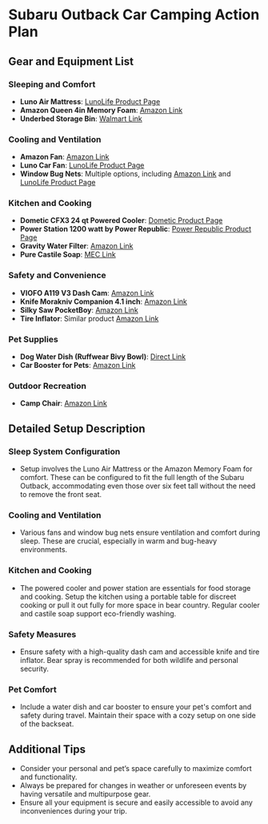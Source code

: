 # Subaru Outback Car Camping Action Plan

## Gear and Equipment List

### Sleeping and Comfort
- **Luno Air Mattress**: [LunoLife Product Page](https://lunolife.com/en-ca/products/l...)
- **Amazon Queen 4in Memory Foam**: [Amazon Link](https://amzn.to/3lUzgF6)
- **Underbed Storage Bin**: [Walmart Link](https://www.walmart.com/ip/Sterilite-...)

### Cooling and Ventilation
- **Amazon Fan**: [Amazon Link](https://a.co/d/deAZuBO)
- **Luno Car Fan**: [LunoLife Product Page](https://lunolife.com/en-ca/products/l...)
- **Window Bug Nets**: Multiple options, including [Amazon Link](https://a.co/d/hNWTvWO) and [LunoLife Product Page](https://lunolife.com/en-ca/products/c...)

### Kitchen and Cooking
- **Dometic CFX3 24 qt Powered Cooler**: [Dometic Product Page](https://www.dometic.com/en-us/outdoor...)
- **Power Station 1200 watt by Power Republic**: [Power Republic Product Page](https://www.powerepublic.com/products...)
- **Gravity Water Filter**: [Amazon Link](https://a.co/d/1QiyZiD)
- **Pure Castile Soap**: [MEC Link](https://www.mec.ca/en/product/6016-04...)

### Safety and Convenience
- **VIOFO A119 V3 Dash Cam**: [Amazon Link](https://www.amazon.com/VIOFO-2560x1440P-140-Degree-Included-Detection/dp/B07SRQH4R7)
- **Knife Morakniv Companion 4.1 inch**: [Amazon Link](https://a.co/d/h43jVss)
- **Silky Saw PocketBoy**: [Amazon Link](https://a.co/d/bv5lriR)
- **Tire Inflator**: Similar product [Amazon Link](https://a.co/d/6pwWMkN)

### Pet Supplies
- **Dog Water Dish (Ruffwear Bivy Bowl)**: [Direct Link](https://bit.ly/ruffwear-water-bivy)
- **Car Booster for Pets**: [Amazon Link](https://a.co/d/f9KDmXS)

### Outdoor Recreation
- **Camp Chair**: [Amazon Link](https://a.co/d/gF4iyg3)

## Detailed Setup Description

### Sleep System Configuration
- Setup involves the Luno Air Mattress or the Amazon Memory Foam for comfort. These can be configured to fit the full length of the Subaru Outback, accommodating even those over six feet tall without the need to remove the front seat.

### Cooling and Ventilation
- Various fans and window bug nets ensure ventilation and comfort during sleep. These are crucial, especially in warm and bug-heavy environments.

### Kitchen and Cooking
- The powered cooler and power station are essentials for food storage and cooking. Setup the kitchen using a portable table for discreet cooking or pull it out fully for more space in bear country. Regular cooler and castile soap support eco-friendly washing.

### Safety Measures
- Ensure safety with a high-quality dash cam and accessible knife and tire inflator. Bear spray is recommended for both wildlife and personal security.

### Pet Comfort
- Include a water dish and car booster to ensure your pet's comfort and safety during travel. Maintain their space with a cozy setup on one side of the backseat.

## Additional Tips
- Consider your personal and pet’s space carefully to maximize comfort and functionality.
- Always be prepared for changes in weather or unforeseen events by having versatile and multipurpose gear.
- Ensure all your equipment is secure and easily accessible to avoid any inconveniences during your trip.


